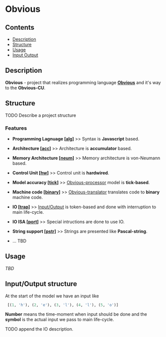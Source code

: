 # Obvious

## Contents

- [Description](#description)
- [Structure](#structure)
- [Usage](#usage)
- [Input Output](#inputoutput-structure)

## Description <a name = "description"></a>

**Obvious** - project that realizes programming language [**Obvious**](#obvious) and it's way to the **Obvious-CU**.

## Structure <a name = "structure"></a>
TODO Describe a project structure
### Features

- **Programming Lagnuage [[alg](empty)]** >> Syntax is **Javascript** based.
- **Architecture [[acc](empty)]** >> Architecture is **accumulator** based.
- **Memory Architecture [[neum](empty)]** >> Memory architecture is von-Neumann based.
- **Control Unit [[hw](empty)]** >> Control unit is **hardwired**.
- **Model accuracy [[tick](empty)]** >> [Obvious-processor](#obvious) model is **tick-based**.
- **Machine code [[binary](empty)]** >> [Obvious-translator](#obvious) translates code to **binary** machine code.
- **IO [[trap](empty)]** >> [Input/Output](#inputoutput-structure) is token-based and done with interruption to main life-cycle.
- **IO ISA [[port](empty)]** >> Special intructions are done to use IO.
- **String support [[pstr]](empty)** >> Strings are presented like **Pascal-string**.

- ... TBD

## Usage <a name = "usage"></a>

*TBD*

## Input/Output structure <a name = "io"></a>

At the start of the model we have an input like 

```python
 [(1, 'h'), (2, 'e'), (3, 'l'), (4, 'l'), (5, 'o')] 
```

**Number** means the time-moment when input should be done and the **symbol** is the actual input we pass to main life-cycle.

TODO append the IO description.

